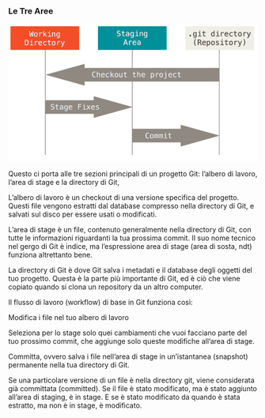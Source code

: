 ### Le Tre Aree

![git-areas](slides/git-ita/images/git-areas.png)

<aside class="notes">
Questo ci porta alle tre sezioni principali di un progetto Git: l’albero di lavoro, l’area di stage e la directory di Git,

L’albero di lavoro è un checkout di una versione specifica del progetto. Questi file vengono estratti dal database compresso nella directory di Git, e salvati sul disco per essere usati o modificati.

L’area di stage è un file, contenuto generalmente nella directory di Git, con tutte le informazioni riguardanti la tua prossima commit. Il suo nome tecnico nel gergo di Git è indice, ma l’espressione area di stage (area di sosta, ndt) funziona altrettanto bene.

La directory di Git è dove Git salva i metadati e il database degli oggetti del tuo progetto. Questa è la parte più importante di Git, ed è ciò che viene copiato quando si clona un repository da un altro computer.

Il flusso di lavoro (workflow) di base in Git funziona così:

Modifica i file nel tuo albero di lavoro

Seleziona per lo stage solo quei cambiamenti che vuoi facciano parte del tuo prossimo commit, che aggiunge solo queste modifiche all’area di stage.

Committa, ovvero salva i file nell’area di stage in un’istantanea (snapshot) permanente nella tua directory di Git.

Se una particolare versione di un file è nella directory git, viene considerata già committata (committed). Se il file è stato modificato, ma è stato aggiunto all’area di staging, è in stage. E se è stato modificato da quando è stata estratto, ma non è in stage, è modificato.
</aside>
